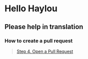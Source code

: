 # Hello Haylou

## Please help in translation

### How to create a pull request
>[Step 4. Open a Pull Request](https://guides.github.com/activities/hello-world/)
